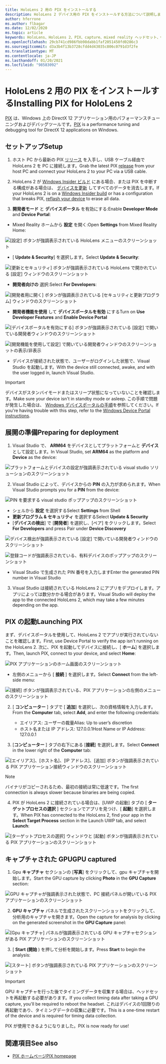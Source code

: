 ```yaml
---
title: HoloLens 2 用の PIX をインストールする
description: HoloLens 2 デバイス用の PIX をインストールする方法について説明します。
author: hferrone
ms.author: flbagar
ms.date: 12/02/2020
ms.topic: article
keywords: HoloLens、HoloLens 2、PIX、capture、mixed reality ヘッドセット、windows mixed reality ヘッドセット、virtual reality ヘッドセット
ms.openlocfilehash: 29cb741cd986fbb98dabb1faf2051450fd0286c3
ms.sourcegitcommit: d3a3b4f13b3728cfdd4d43035c806c0791d3f2fe
ms.translationtype: MT
ms.contentlocale: ja-JP
ms.lasthandoff: 01/20/2021
ms.locfileid: "98583092"
---
```

# <a name="installing-pix-for-hololens-2"></a><span data-ttu-id="7619a-104">HoloLens 2 用の PIX をインストールする</span><span class="sxs-lookup"><span data-stu-id="7619a-104">Installing PIX for HoloLens 2</span></span>

<span data-ttu-id="7619a-105">[PIX](https://devblogs.microsoft.com/pix) は、Windows 上の DirectX 12 アプリケーション用のパフォーマンスチューニングおよびデバッグツールです。</span><span class="sxs-lookup"><span data-stu-id="7619a-105">[PIX](https://devblogs.microsoft.com/pix) is a performance tuning and debugging tool for DirectX 12 applications on Windows.</span></span> 

## <a name="setup"></a><span data-ttu-id="7619a-106">セットアップ</span><span class="sxs-lookup"><span data-stu-id="7619a-106">Setup</span></span>

1. <span data-ttu-id="7619a-107">ホスト PC から最新の PIX [リリース]( https://devblogs.microsoft.com/pix/download) を入手し、USB ケーブル経由で HoloLens 2 を PC に接続します。</span><span class="sxs-lookup"><span data-stu-id="7619a-107">Grab the latest PIX [release]( https://devblogs.microsoft.com/pix/download) from your host PC and connect your HoloLens 2 to your PC via a USB cable.</span></span>

2. <span data-ttu-id="7619a-108">HoloLens 2 が [Windows Insider ビルド](https://insider.windows.com) にある場合、または PIX を中断する構成がある場合は、  [デバイスを更新](/hololens/hololens-recovery) してすべてのデータを消去します。</span><span class="sxs-lookup"><span data-stu-id="7619a-108">If your HoloLens 2 is on a [Windows Insider build](https://insider.windows.com) or has a configuration that breaks PIX,  [reflash your device](/hololens/hololens-recovery) to erase all data.</span></span>

3. <span data-ttu-id="7619a-109">**開発者モード** と **デバイスポータル** を有効にする:</span><span class="sxs-lookup"><span data-stu-id="7619a-109">Enable **Developer Mode** and **Device Portal**:</span></span>

* <span data-ttu-id="7619a-110">Mixed Reality ホームから **設定** を開く:</span><span class="sxs-lookup"><span data-stu-id="7619a-110">Open **Settings** from Mixed Reality Home:</span></span>

![[設定] ボタンが強調表示されている HoloLens メニューのスクリーンショット](images/pix-img-01.jpg)

* <span data-ttu-id="7619a-112">[ **Update & Security**] を選択します。</span><span class="sxs-lookup"><span data-stu-id="7619a-112">Select **Update & Security**:</span></span>

![[更新とセキュリティ] ボタンが強調表示されている HoloLens で開かれている [設定] ウィンドウのスクリーンショット](images/pix-img-02.jpg)

* <span data-ttu-id="7619a-114">**開発者向けの** 選択:</span><span class="sxs-lookup"><span data-stu-id="7619a-114">Select **For Developers**:</span></span>

![[開発者用に開く] ボタンが強調表示されている [セキュリティと更新プログラム] ウィンドウのスクリーンショット](images/pix-img-03.jpg)

* <span data-ttu-id="7619a-116">**開発者機能を使用** して **デバイスポータルを有効** にする</span><span class="sxs-lookup"><span data-stu-id="7619a-116">Turn on **Use Developer Features** and **Enable Device Portal**</span></span>

![[デバイスポータルを有効にする] ボタンが強調表示されている [設定] で開いている開発者ウィンドウのスクリーンショット](images/pix-img-04.jpg)

![[開発機能を使用して設定] で開いている開発者ウィンドウのスクリーンショットの表示/非表示](images/pix-img-05.jpg)

* <span data-ttu-id="7619a-119">デバイスが接続された状態で、ユーザーがログインした状態で、Visual Studio を起動します。</span><span class="sxs-lookup"><span data-stu-id="7619a-119">With the device still connected, awake, and with the user logged in, launch Visual Studio.</span></span>

> [!IMPORTANT]
> <span data-ttu-id="7619a-120">デバイスがスタンバイモードまたはスリープ状態になっていないことを確認します。</span><span class="sxs-lookup"><span data-stu-id="7619a-120">Make sure your device isn't in standby mode or asleep.</span></span> <span data-ttu-id="7619a-121">この手順で問題が発生した場合は、 [Windows デバイスポータルの手順](./using-the-windows-device-portal.md)を参照してください。</span><span class="sxs-lookup"><span data-stu-id="7619a-121">If you're having trouble with this step, refer to the [Windows Device Portal instructions](./using-the-windows-device-portal.md).</span></span>

## <a name="preparing-for-deployment"></a><span data-ttu-id="7619a-122">展開の準備</span><span class="sxs-lookup"><span data-stu-id="7619a-122">Preparing for deployment</span></span>

1. <span data-ttu-id="7619a-123">Visual Studio で、 **ARM64** をデバイスとしてプラットフォームと **デバイス** として設定します。</span><span class="sxs-lookup"><span data-stu-id="7619a-123">In Visual Studio, set **ARM64** as the platform and **Device** as the device:</span></span>

![プラットフォームとデバイスの設定が強調表示されている visual studio ソリューションのスクリーンショット](images/pix-img-06.png)

2. <span data-ttu-id="7619a-125">Visual Studio によって、デバイスからの **PIN** の入力が求められます。</span><span class="sxs-lookup"><span data-stu-id="7619a-125">When Visual Studio prompts you for a **PIN** from the device:</span></span>

![PIN を要求する visual studio ポップアップのスクリーンショット](images/pix-img-07.png)

* <span data-ttu-id="7619a-127">シェルから **設定** を選択する</span><span class="sxs-lookup"><span data-stu-id="7619a-127">Select **Settings** from Shell</span></span>
* <span data-ttu-id="7619a-128">**更新プログラム & セキュリティ** を選択する</span><span class="sxs-lookup"><span data-stu-id="7619a-128">Select **Update & Security**</span></span>
* <span data-ttu-id="7619a-129">[**デバイスの検出**] で [**開発者**] を選択し、[ペア] をクリックします。</span><span class="sxs-lookup"><span data-stu-id="7619a-129">Select **For Developers** and press Pair under **Device Discovery**</span></span> 

![デバイス検出が強調表示されている [設定] で開いている開発者ウィンドウのスクリーンショット](images/pix-img-08.jpg)

![登録コードが強調表示されている、有料デバイスのポップアップのスクリーンショット](images/pix-img-09.jpg)

* <span data-ttu-id="7619a-132">Visual Studio で生成された PIN 番号を入力します</span><span class="sxs-lookup"><span data-stu-id="7619a-132">Enter the generated PIN number in Visual Studio</span></span>

3. <span data-ttu-id="7619a-133">Visual Studio は接続されている HoloLens 2 にアプリをデプロイします。アプリによっては数分かかる場合があります。</span><span class="sxs-lookup"><span data-stu-id="7619a-133">Visual Studio will deploy the app to the connected HoloLens 2, which may take a few minutes depending on the app.</span></span>

## <a name="launching-pix"></a><span data-ttu-id="7619a-134">PIX の起動</span><span class="sxs-lookup"><span data-stu-id="7619a-134">Launching PIX</span></span>

<span data-ttu-id="7619a-135">まず、デバイスポータルを使用して、HoloLens 2 でアプリが実行されていないことを確認します。</span><span class="sxs-lookup"><span data-stu-id="7619a-135">First, use Device Portal to verify the app isn't running on the HoloLens 2.</span></span> <span data-ttu-id="7619a-136">次に、PIX を起動してデバイスに接続し、[ **ホーム**] を選択します。</span><span class="sxs-lookup"><span data-stu-id="7619a-136">Then, launch PIX, connect to your device, and select **Home**:</span></span>

![PIX アプリケーションのホーム画面のスクリーンショット](images/pix-img-10.png)

* <span data-ttu-id="7619a-138">左側のメニューから [ **接続** ] を選択します。</span><span class="sxs-lookup"><span data-stu-id="7619a-138">Select **Connect** from the left-side menu:</span></span>

![[接続] ボタンが強調表示されている、PIX アプリケーションの左側のメニューのスクリーンショット](images/pix-img-11.png)

2. <span data-ttu-id="7619a-140">[ **コンピューター** ] タブで [ **追加**] を選択し、次の資格情報を入力します。</span><span class="sxs-lookup"><span data-stu-id="7619a-140">From the **Computer** tab, select **Add**, and enter the following credentials:</span></span>
    * <span data-ttu-id="7619a-141">エイリアス: ユーザーの裁量</span><span class="sxs-lookup"><span data-stu-id="7619a-141">Alias: Up to user’s discretion</span></span>
    * <span data-ttu-id="7619a-142">ホスト名または IP アドレス: 127.0.0.1</span><span class="sxs-lookup"><span data-stu-id="7619a-142">Host Name or IP Address: 127.0.0.1</span></span>

3. <span data-ttu-id="7619a-143">[**コンピューター** ] タブの右下にある [**接続**] を選択します。</span><span class="sxs-lookup"><span data-stu-id="7619a-143">Select **Connect** in the lower right of the **Computer** tab:</span></span>

![[エイリアス]、[ホスト名]、[IP アドレス]、[追加] ボタンが強調表示されている PIX アプリケーション接続ウィンドウのスクリーンショット](images/pix-img-12.png)

> [!NOTE]
> <span data-ttu-id="7619a-145">バイナリがコピーされるため、最初の接続は常に低速です。</span><span class="sxs-lookup"><span data-stu-id="7619a-145">The first connection is always slower because binaries are being copied.</span></span>

4. <span data-ttu-id="7619a-146">PIX が HoloLens 2 に接続されている場合は、[UWP の起動] タブの [ **ターゲットプロセスの選択** ] セクションでアプリを見つけ、[ **起動**] を選択します。</span><span class="sxs-lookup"><span data-stu-id="7619a-146">When PIX has connected to the HoloLens 2, find your app in the **Select Target Process** section in the Launch UWP tab, and select **Launch**:</span></span>

![[ターゲットプロセスの選択] ウィンドウと [起動] ボタンが強調表示されている PIX アプリケーションのスクリーンショット](images/pix-img-13.png)

## <a name="gpu-captured"></a><span data-ttu-id="7619a-148">キャプチャされた GPU</span><span class="sxs-lookup"><span data-stu-id="7619a-148">GPU captured</span></span>

1. <span data-ttu-id="7619a-149">Gpu **キャプチャ** セクションの [**写真**] をクリックして、gpu キャプチャを開始します。</span><span class="sxs-lookup"><span data-stu-id="7619a-149">Start the GPU capture by clicking **Photo** in the **GPU Capture** section:</span></span>

![GPU キャプチャが強調表示された状態で、PC 接続パネルが開いている PIX アプリケーションのスクリーンショット](images/pix-img-14.png)

2. <span data-ttu-id="7619a-151">**GPU キャプチャ** パネルで生成されたスクリーンショットをクリックして、分析用のキャプチャを開きます。</span><span class="sxs-lookup"><span data-stu-id="7619a-151">Open the capture for analysis by clicking on the generated screenshot in the **GPU Capture** panel:</span></span>

![[Gpu キャプチャ] パネルが強調表示されている GPU キャプチャセクションがある PIX アプリケーションのスクリーンショット](images/pix-img-15.png)

3. <span data-ttu-id="7619a-153">[ **Start (開始** ) を押して分析を開始します。</span><span class="sxs-lookup"><span data-stu-id="7619a-153">Press **Start** to begin the analysis:</span></span>

![[スタート] ボタンが強調表示されている PIX アプリケーションのスクリーンショット](images/pix-img-16.png)

> [!IMPORTANT]
> <span data-ttu-id="7619a-155">GPU キャプチャを行った後でタイミングデータを収集する場合は、ヘッドセットを再起動する必要があります。</span><span class="sxs-lookup"><span data-stu-id="7619a-155">If you collect timing data after taking a GPU capture, you'll be required to reboot the headset.</span></span> <span data-ttu-id="7619a-156">これはデバイスの1回限りの再起動であり、タイミングデータの収集に必要です。</span><span class="sxs-lookup"><span data-stu-id="7619a-156">This is a one-time restart of the device and is required for timing data collection.</span></span>

<span data-ttu-id="7619a-157">PIX が使用できるようになりました。</span><span class="sxs-lookup"><span data-stu-id="7619a-157">PIX is now ready for use!</span></span>

## <a name="see-also"></a><span data-ttu-id="7619a-158">関連項目</span><span class="sxs-lookup"><span data-stu-id="7619a-158">See also</span></span>
* [<span data-ttu-id="7619a-159">PIX ホームページ</span><span class="sxs-lookup"><span data-stu-id="7619a-159">PIX homepage</span></span>](https://devblogs.microsoft.com/pix)